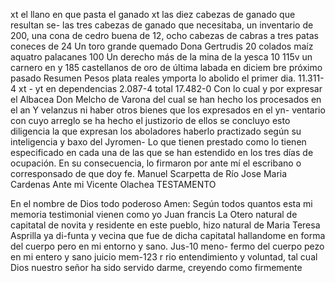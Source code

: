 xt el llano en que pasta el ganado
xt las diez cabezas de ganado que resultan se-
las tres cabezas de ganado que necesitaba, un inventario de 200, una cona de cedro buena de 12, ocho cabezas de cabras a tres patas coneces de 24
Un toro grande quemado Dona Gertrudis 20
colados maíz aquatro palacanes 100
Un derecho más de la mina de la yesca 10
115v un carnero en
y 185 castellanos de oro de última labada en diciem
bre próximo pasado
Resumen
Pesos plata reales
ymporta lo abolido el primer dia. 11.311-4
xt -
yt en dependencias
2.087-4
total
17.482-0
Con lo cual y por expresar el Albacea Don Melcho de Varona
del cual se han hecho los procesados en el an
Y velanzus ni haber otros bienes que los expresados en el yn- ventario con cuyo arreglo se ha hecho el justizorio de ellos se concluyo esto diligencia la que expresan los aboladores haberlo practizado según su inteligencia y baxo del Jyromen-
Lo que tienen prestado como lo tienen especificado en cada una de las que se han estendido en los tres días de ocupación. En su consecuencia, lo firmaron por ante mí el escribano o corresponsado de que doy fe.
Manuel Scarpetta de Río
Jose Maria Cardenas
Ante mi
Vicente Olachea
TESTAMENTO

En el nombre de Dios todo poderoso Amen: Según todos quantos esta mi memoria testimonial vienen como yo Juan francis
La Otero natural de capitatal de novita y residente en este pueblo, hizo natural de Maria Teresa Asprilla ya di-funta y vecina que fue de dicha capitatal hallandome en forma del cuerpo pero en mi entorno y sano. Jus-10 meno-
fermo del cuerpo pezo en mi entero y sano juicio mem-123 r rio entendimiento y voluntad, tal cual Dios nuestro señor ha sido servido darme, creyendo como firmemente